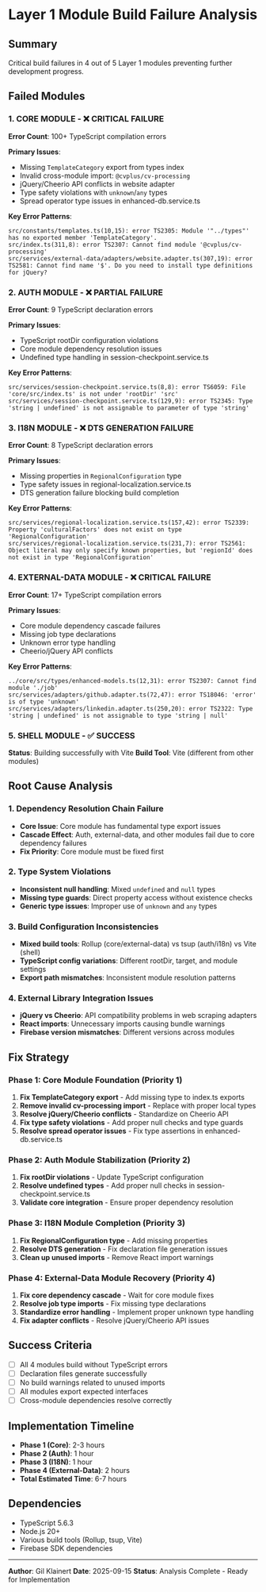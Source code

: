 # Layer 1 Module Build Failure Analysis

## Summary
Critical build failures in 4 out of 5 Layer 1 modules preventing further development progress.

## Failed Modules

### 1. CORE MODULE - ❌ CRITICAL FAILURE
**Error Count**: 100+ TypeScript compilation errors

**Primary Issues**:
- Missing `TemplateCategory` export from types index
- Invalid cross-module import: `@cvplus/cv-processing`
- jQuery/Cheerio API conflicts in website adapter
- Type safety violations with `unknown`/`any` types
- Spread operator type issues in enhanced-db.service.ts

**Key Error Patterns**:
```
src/constants/templates.ts(10,15): error TS2305: Module '"../types"' has no exported member 'TemplateCategory'.
src/index.ts(311,8): error TS2307: Cannot find module '@cvplus/cv-processing'
src/services/external-data/adapters/website.adapter.ts(307,19): error TS2581: Cannot find name '$'. Do you need to install type definitions for jQuery?
```

### 2. AUTH MODULE - ❌ PARTIAL FAILURE
**Error Count**: 9 TypeScript declaration errors

**Primary Issues**:
- TypeScript rootDir configuration violations
- Core module dependency resolution issues
- Undefined type handling in session-checkpoint.service.ts

**Key Error Patterns**:
```
src/services/session-checkpoint.service.ts(8,8): error TS6059: File 'core/src/index.ts' is not under 'rootDir' 'src'
src/services/session-checkpoint.service.ts(129,9): error TS2345: Type 'string | undefined' is not assignable to parameter of type 'string'
```

### 3. I18N MODULE - ❌ DTS GENERATION FAILURE
**Error Count**: 8 TypeScript declaration errors

**Primary Issues**:
- Missing properties in `RegionalConfiguration` type
- Type safety issues in regional-localization.service.ts
- DTS generation failure blocking build completion

**Key Error Patterns**:
```
src/services/regional-localization.service.ts(157,42): error TS2339: Property 'culturalFactors' does not exist on type 'RegionalConfiguration'
src/services/regional-localization.service.ts(231,7): error TS2561: Object literal may only specify known properties, but 'regionId' does not exist in type 'RegionalConfiguration'
```

### 4. EXTERNAL-DATA MODULE - ❌ CRITICAL FAILURE
**Error Count**: 17+ TypeScript compilation errors

**Primary Issues**:
- Core module dependency cascade failures
- Missing job type declarations
- Unknown error type handling
- Cheerio/jQuery API conflicts

**Key Error Patterns**:
```
../core/src/types/enhanced-models.ts(12,31): error TS2307: Cannot find module './job'
src/services/adapters/github.adapter.ts(72,47): error TS18046: 'error' is of type 'unknown'
src/services/adapters/linkedin.adapter.ts(250,20): error TS2322: Type 'string | undefined' is not assignable to type 'string | null'
```

### 5. SHELL MODULE - ✅ SUCCESS
**Status**: Building successfully with Vite
**Build Tool**: Vite (different from other modules)

## Root Cause Analysis

### 1. Dependency Resolution Chain Failure
- **Core Issue**: Core module has fundamental type export issues
- **Cascade Effect**: Auth, external-data, and other modules fail due to core dependency failures
- **Fix Priority**: Core module must be fixed first

### 2. Type System Violations
- **Inconsistent null handling**: Mixed `undefined` and `null` types
- **Missing type guards**: Direct property access without existence checks
- **Generic type issues**: Improper use of `unknown` and `any` types

### 3. Build Configuration Inconsistencies
- **Mixed build tools**: Rollup (core/external-data) vs tsup (auth/i18n) vs Vite (shell)
- **TypeScript config variations**: Different rootDir, target, and module settings
- **Export path mismatches**: Inconsistent module resolution patterns

### 4. External Library Integration Issues
- **jQuery vs Cheerio**: API compatibility problems in web scraping adapters
- **React imports**: Unnecessary imports causing bundle warnings
- **Firebase version mismatches**: Different versions across modules

## Fix Strategy

### Phase 1: Core Module Foundation (Priority 1)
1. **Fix TemplateCategory export** - Add missing type to index.ts exports
2. **Remove invalid cv-processing import** - Replace with proper local types
3. **Resolve jQuery/Cheerio conflicts** - Standardize on Cheerio API
4. **Fix type safety violations** - Add proper null checks and type guards
5. **Resolve spread operator issues** - Fix type assertions in enhanced-db.service.ts

### Phase 2: Auth Module Stabilization (Priority 2)
1. **Fix rootDir violations** - Update TypeScript configuration
2. **Resolve undefined types** - Add proper null checks in session-checkpoint.service.ts
3. **Validate core integration** - Ensure proper dependency resolution

### Phase 3: I18N Module Completion (Priority 3)
1. **Fix RegionalConfiguration type** - Add missing properties
2. **Resolve DTS generation** - Fix declaration file generation issues
3. **Clean up unused imports** - Remove React import warnings

### Phase 4: External-Data Module Recovery (Priority 4)
1. **Fix core dependency cascade** - Wait for core module fixes
2. **Resolve job type imports** - Fix missing type declarations
3. **Standardize error handling** - Implement proper unknown type handling
4. **Fix adapter conflicts** - Resolve jQuery/Cheerio API issues

## Success Criteria
- [ ] All 4 modules build without TypeScript errors
- [ ] Declaration files generate successfully
- [ ] No build warnings related to unused imports
- [ ] All modules export expected interfaces
- [ ] Cross-module dependencies resolve correctly

## Implementation Timeline
- **Phase 1 (Core)**: 2-3 hours
- **Phase 2 (Auth)**: 1 hour
- **Phase 3 (I18N)**: 1 hour
- **Phase 4 (External-Data)**: 2 hours
- **Total Estimated Time**: 6-7 hours

## Dependencies
- TypeScript 5.6.3
- Node.js 20+
- Various build tools (Rollup, tsup, Vite)
- Firebase SDK dependencies

---
**Author**: Gil Klainert
**Date**: 2025-09-15
**Status**: Analysis Complete - Ready for Implementation